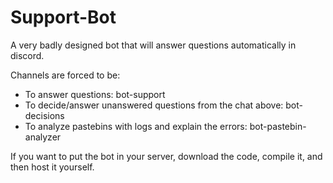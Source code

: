 # Support-Bot
A very badly designed bot that will answer questions automatically in discord.

Channels are forced to be:
* To answer questions: bot-support
* To decide/answer unanswered questions from the chat above: bot-decisions
* To analyze pastebins with logs and explain the errors: bot-pastebin-analyzer

If you want to put the bot in your server, download the code, compile it, and then host it yourself.
